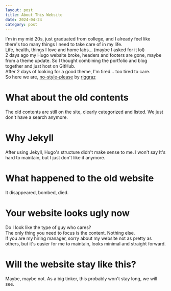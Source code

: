 ```yaml
---
layout: post
title: About This Website
date: 2024-04-24
category: post
---
```

I'm in my mid 20s, just graduated from college, and I already feel like there's too many things I need to take care of in my life.  
Life, health, things I love and home labs... (maybe I asked for it lol)  
2 days ago my Hugo website broke, headers and footers are gone, maybe from a theme update. So I thought combining the portfolio and blog together and just host on GitHub.  
After 2 days of looking for a good theme, I'm tired... too tired to care.  
So here we are, [no-style-please](https://github.com/riggraz/no-style-please) by [riggraz](https://github.com/riggraz) 

# What about the old contents
The old contents are still on the site, clearly categorized and listed. We just don't have a search anymore. 

# Why Jekyll
After using Jekyll, Hugo's structure didn't make sense to me. I won't say It's hard to maintain, but I just don't like it anymore. 

# What happened to the old website
It disappeared, bombed, died. 

# Your website looks ugly now
Do I look like the type of guy who cares?  
The only thing you need to focus is the content. Nothing else.  
If you are my hiring manager, sorry about my website not as pretty as others, but it's easier for me to maintain, looks minimal and straight forward. 

# Will the website stay like this? 
Maybe, maybe not. As a big tinker, this probably won't stay long, we will see. 